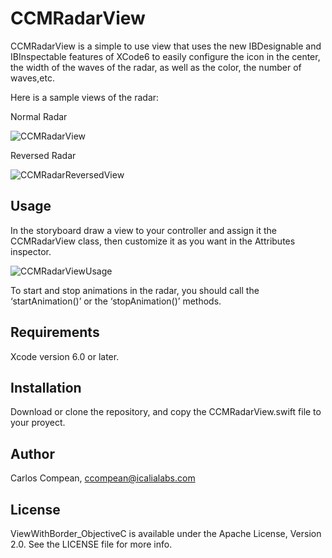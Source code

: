 # CCMRadarView

CCMRadarView is a simple to use view that uses the new IBDesignable and IBInspectable features of XCode6 to easily configure the icon in the center, the width of the waves of the radar, as well as the color, the number of waves,etc.

Here is a sample views of the radar:

Normal Radar

![CCMRadarView](https://github.com/cacmartinez/CCMRadarView/blob/master/Screenshots/radarInUse.gif)

Reversed Radar

![CCMRadarReversedView](https://github.com/cacmartinez/CCMRadarView/blob/master/Screenshots/reversedRadarInUse.gif)

## Usage

In the storyboard draw a view to your controller and assign it the CCMRadarView class, then customize it as you want in the Attributes inspector.

![CCMRadarViewUsage](https://github.com/cacmartinez/CCMRadarView/blob/master/Screenshots/howToUse.gif)

To start and stop animations in the radar, you should call the ‘startAnimation()’ or the ‘stopAnimation()’ methods.

## Requirements

Xcode version 6.0 or later.

## Installation

Download or clone the repository, and copy the CCMRadarView.swift file to your proyect.

## Author

Carlos Compean, ccompean@icalialabs.com

## License

ViewWithBorder_ObjectiveC is available under the Apache License, Version 2.0. See the LICENSE file for more info.


